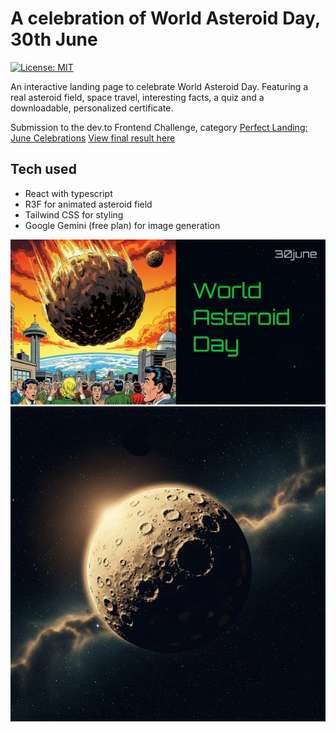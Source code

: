 # A celebration of World Asteroid Day, 30th June

[![License: MIT](https://img.shields.io/badge/License-MIT-yellow.svg)](https://opensource.org/licenses/MIT)

An interactive landing page to celebrate World Asteroid Day. Featuring a real asteroid field, space travel, interesting facts, a quiz and a downloadable, personalized certificate.

Submission to the dev.to Frontend Challenge, category [Perfect Landing: June Celebrations](https://dev.to/challenges/frontend-2025-06-04)
[View final result here](https://eoinmcgrath.com/asteroid-day/)

## Tech used

- React with typescript
- R3F for animated asteroid field
- Tailwind CSS for styling
- Google Gemini (free plan) for image generation

![World Asteroid Day](https://raw.githubusercontent.com/eoinmcg/asteroid-day/refs/heads/main/public/ogimage.webp)
![Ceres - the largest asteroid in the asteroid belt](https://raw.githubusercontent.com/eoinmcg/asteroid-day/refs/heads/main/public/ceres-vintage.webp)
